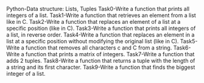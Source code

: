 Python-Data structure: Lists, Tuples
Task0-Write a function that prints all integers of a list.
Task1-Write a function that retrieves an element from a list like in C.
Task2-Write a function that replaces an element of a list at a specific position (like in C).
Task3-Write a function that prints all integers of a list, in reverse order.
Task4-Write a function that replaces an element in a list at a specific position without modifying the original list (like in C).
Task5-Write a function that removes all characters c and C from a string.
Task6-Write a function that prints a matrix of integers.
Task7-Write a function that adds 2 tuples.
Task8-Write a function that returns a tuple with the length of a string and its first character.
Task9-Write a function that finds the biggest integer of a list.
